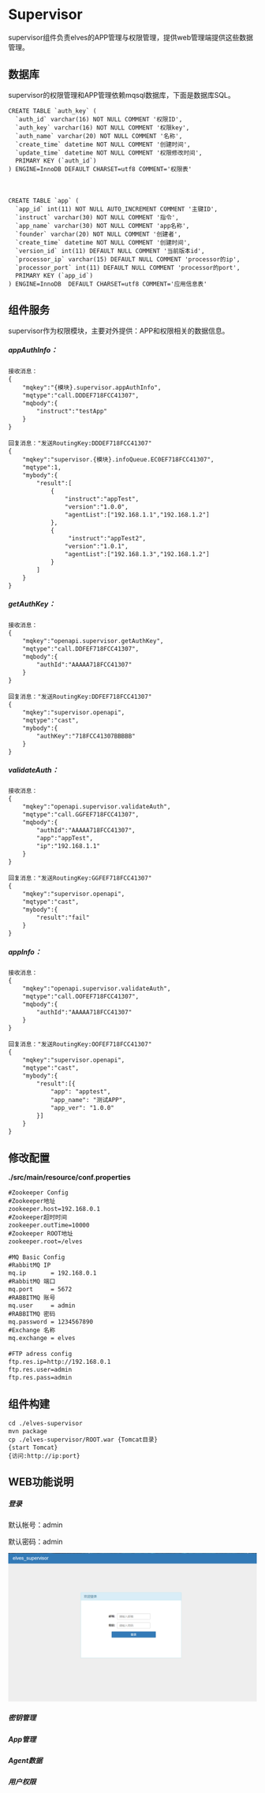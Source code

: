 # Supervisor

supervisor组件负责elves的APP管理与权限管理，提供web管理端提供这些数据 管理。

## 数据库

supervisor的权限管理和APP管理依赖mqsql数据库，下面是数据库SQL。

    CREATE TABLE `auth_key` (
      `auth_id` varchar(16) NOT NULL COMMENT '权限ID',
      `auth_key` varchar(16) NOT NULL COMMENT '权限key',
      `auth_name` varchar(20) NOT NULL COMMENT '名称',
      `create_time` datetime NOT NULL COMMENT '创建时间',
      `update_time` datetime NOT NULL COMMENT '权限修改时间',
      PRIMARY KEY (`auth_id`)
    ) ENGINE=InnoDB DEFAULT CHARSET=utf8 COMMENT='权限表'



    CREATE TABLE `app` (
      `app_id` int(11) NOT NULL AUTO_INCREMENT COMMENT '主键ID',
      `instruct` varchar(30) NOT NULL COMMENT '指令',
      `app_name` varchar(30) NOT NULL COMMENT 'app名称',
      `founder` varchar(20) NOT NULL COMMENT '创建者',
      `create_time` datetime NOT NULL COMMENT '创建时间',
      `version_id` int(11) DEFAULT NULL COMMENT '当前版本id',
      `processor_ip` varchar(15) DEFAULT NULL COMMENT 'processor的ip',
      `processor_port` int(11) DEFAULT NULL COMMENT 'processor的port',
      PRIMARY KEY (`app_id`)
    ) ENGINE=InnoDB  DEFAULT CHARSET=utf8 COMMENT='应用信息表'

## 组件服务

supervisor作为权限模块，主要对外提供：APP和权限相关的数据信息。

##### appAuthInfo：

```
接收消息：
{
    "mqkey":"{模块}.supervisor.appAuthInfo",
    "mqtype":"call.DDDEF718FCC41307",
    "mqbody":{
        "instruct":"testApp"
    }
}

回复消息："发送RoutingKey:DDDEF718FCC41307"
{
    "mqkey":"supervisor.{模块}.infoQueue.EC0EF718FCC41307",
    "mqtype":1,
    "mybody":{
        "result":[
            {
                "instruct":"appTest",
                "version":"1.0.0",
                "agentList":["192.168.1.1","192.168.1.2"]
            },
            {
                 "instruct":"appTest2",
                "version":"1.0.1",
                "agentList":["192.168.1.3","192.168.1.2"]
            }
        ]
    }
}
```

##### getAuthKey：

```
接收消息：
{
    "mqkey":"openapi.supervisor.getAuthKey",
    "mqtype":"call.DDFEF718FCC41307",
    "mqbody":{
        "authId":"AAAAA718FCC41307"
    }
}

回复消息："发送RoutingKey:DDFEF718FCC41307"
{
    "mqkey":"supervisor.openapi",
    "mqtype":"cast",
    "mybody":{
        "authKey":"718FCC41307BBBBB"
    }
}
```

##### validateAuth：

```
接收消息：
{
    "mqkey":"openapi.supervisor.validateAuth",
    "mqtype":"call.GGFEF718FCC41307",
    "mqbody":{
        "authId":"AAAAA718FCC41307",
        "app":"appTest",
        "ip":"192.168.1.1"
    }
}

回复消息："发送RoutingKey:GGFEF718FCC41307"
{
    "mqkey":"supervisor.openapi",
    "mqtype":"cast",
    "mybody":{
        "result":"fail"
    }
}
```

##### appInfo：

```
接收消息：
{
    "mqkey":"openapi.supervisor.validateAuth",
    "mqtype":"call.OOFEF718FCC41307",
    "mqbody":{
        "authId":"AAAAA718FCC41307"
    }
}

回复消息："发送RoutingKey:OOFEF718FCC41307"
{
    "mqkey":"supervisor.openapi",
    "mqtype":"cast",
    "mybody":{
        "result":[{
            "app": "apptest",
            "app_name": "测试APP",
            "app_ver": "1.0.0"
        }]
    }
}
```

## 修改配置

**./src/main/resource/conf.properties**

```
#Zookeeper Config
#Zookeeper地址
zookeeper.host=192.168.0.1
#Zookeeper超时时间
zookeeper.outTime=10000
#Zookeeper ROOT地址        
zookeeper.root=/elves  

#MQ Basic Config
#RabbitMQ IP
mq.ip       = 192.168.0.1
#RabbitMQ 端口
mq.port     = 5672
#RABBITMQ 账号
mq.user     = admin
#RABBITMQ 密码
mq.password = 1234567890
#Exchange 名称        
mq.exchange = elves

#FTP adress config
ftp.res.ip=http://192.168.0.1
ftp.res.user=admin
ftp.res.pass=admin
```

## 组件构建

```
cd ./elves-supervisor
mvn package
cp ./elves-supervisor/ROOT.war {Tomcat目录}
{start Tomcat}
{访问:http://ip:port}
```

## WEB功能说明

##### 登录

默认帐号：admin

默认密码：admin

![](/supervisor-img/login.png)

##### 密钥管理

##### App管理

##### Agent数据

##### 用户权限




